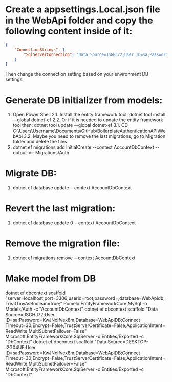 ﻿# Create a appsettings.Local.json file in the WebApi folder and copy the following content inside of it:

```json
{
    "ConnectionStrings": {
        "SqlServerConnection": "Data Source=JSGHJ72;User ID=sa;Password=KwJNolfvex8m;Database=WebApiDB;Connect Timeout=30;Encrypt=False;TrustServerCertificate=False;ApplicationIntent=ReadWrite;MultiSubnetFailover=False"
    }
}
```


Then change the connection setting based on your environment DB settings. 

# Generate DB initializer from models:

1. Open Power Shell 
2.1. Install the entity framework tool:
    dotnet tool install --global dotnet-ef
2.2. Or if it is needed to update the entity framework tool then:
    dotnet tool update --global dotnet-ef
3.1. CD C:\Users\Username\Documents\GitHub\BoilerplateAuthenticationAPI\WebApi
3.2. Maybe you need to remove the last migrations, go to Migration folder and delete the files
4. dotnet ef migrations add InitialCreate --context AccountDbContext --output-dir Migrations/Auth


# Migrate DB:

1. dotnet ef database update --context AccountDbContext

# Revert the last migration:

1. dotnet ef database update 0 --context AccountDbContext

# Remove the migration file:

1. dotnet ef migrations remove --context AccountDbContext

# Make model from DB
dotnet ef dbcontext scaffold "server=localhost;port=3306;userid=root;password=;database=WebApidb;TreatTinyAsBoolean=true;" Pomelo.EntityFrameworkCore.MySql -o Models/Auth -c "AccountDbContext"
dotnet ef dbcontext scaffold "Data Source=JSGHJ72;User ID=sa;Password=KwJNolfvex8m;Database=WebApiDB;Connect Timeout=30;Encrypt=False;TrustServerCertificate=False;ApplicationIntent=ReadWrite;MultiSubnetFailover=False" Microsoft.EntityFrameworkCore.SqlServer -o Entities/Exported -c "DbContext"
dotnet ef dbcontext scaffold "Data Source=DESKTOP-I2G04UF;User ID=sa;Password=KwJNolfvex8m;Database=WebApiDB;Connect Timeout=30;Encrypt=False;TrustServerCertificate=False;ApplicationIntent=ReadWrite;MultiSubnetFailover=False" Microsoft.EntityFrameworkCore.SqlServer -o Entities/Exported -c "DbContext"

